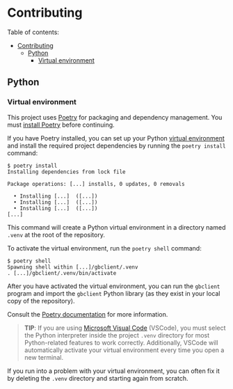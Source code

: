# Contributing

Table of contents:

- [Contributing](#contributing)
  - [Python](#python)
    - [Virtual environment](#virtual-environment)

## Python

### Virtual environment

This project uses [Poetry](https://python-poetry.org/) for packaging and
dependency management. You must [install
Poetry](https://python-poetry.org/docs/#installation) before continuing.

If you have Poetry installed, you can set up your Python [virtual
environment](https://python-poetry.org/docs/managing-environments/) and install
the required project dependencies by running the `poetry install` command:

```console
$ poetry install
Installing dependencies from lock file

Package operations: [...] installs, 0 updates, 0 removals

  • Installing [...]  ([...])
  • Installing [...]  ([...])
  • Installing [...]  ([...])
[...]
```

This command will create a Python virtual environment in a directory named
`.venv` at the root of the repository.

To activate the virtual environment, run the `poetry shell` command:

```console
$ poetry shell
Spawning shell within [...]/gbclient/.venv
. [...]/gbclient/.venv/bin/activate
```

After you have activated the virtual environment, you can run the `gbclient`
program and import the `gbclient` Python library (as they exist in your local
copy of the repository).

Consult the [Poetry documentation](https://python-poetry.org/docs/basic-usage/)
for more information.

> **TIP**: If you are using [Microsoft Visual
> Code](https://code.visualstudio.com/) (VSCode), you must select the Python
> interpreter inside the project `.venv` directory for most Python-related
> features to work correctly. Additionally, VSCode will automatically activate
> your virtual environment every time you open a new terminal.

If you run into a problem with your virtual environment, you can often fix it
by deleting the `.venv` directory and starting again from scratch.
